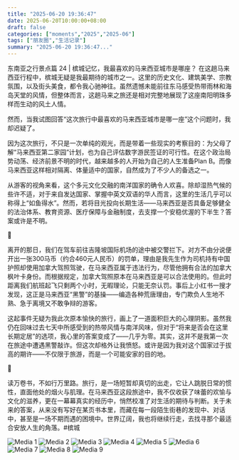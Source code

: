 ```yaml
---
title: "2025-06-20 19:36:47"
date: 2025-06-20T10:00:00+08:00
draft: false
categories: ["moments","2025","2025-06"]
tags: ["朋友圈","生活记录"]
summary: "2025-06-20 19:36:47..."
---
```


东南亚之行景点篇 24 | 槟城记忆，我最喜欢的马来西亚城市是哪座？
​
​在这趟马来西亚行程中，槟城无疑是我最期待的城市之一。这里的历史文化、建筑美学、宗教氛围，以及街头美食，都令我心驰神往。虽然遗憾未能前往东马感受热带雨林和海岛天堂的风情，但整体而言，这趟马来之旅还是相对完整地展现了这座南阳明珠多样而生动的风土人情。

然而，当我试图回答“这次旅行中最喜欢的马来西亚城市是哪一座”这个问题时，我却迟疑了。

因为这次旅行，不只是一次单纯的观光，而是带着一些现实的考察目的：为父母了解“马来西亚第二家园”计划，也为自己评估数字游民签证的可行性。在这个政治局势动荡、经济前景不明的时代，越来越多的人开始为自己的人生准备Plan B。而像马来西亚这样相对隔离、体量适中的国家，自然成为了不少人的备选之一。

从游客的视角来看，这个多元文化交融的南洋国家的确令人欢喜。除却湿热气候的些许不适，对于来自发达国家、掌握中英文双语的华人而言，这里的生活几乎可以称得上“如鱼得水”。然而，若将目光投向长期生活——马来西亚是否具备足够健全的法治体系、教育资源、医疗保障与金融制度，去支撑一个安稳优渥的下半生？答案或许是不明。

🌱

离开的那日，我们在驾车前往吉隆坡国际机场的途中被交警拦下。对方不由分说便开出一张300马币（约合460元人民币）的罚单，理由是我先生作为司机持有中国护照却使用加拿大驾照驾驶，在马来西亚属于违法行为，尽管他拥有合法的加拿大枫叶卡身份。而根据规定，加拿大驾照原本在马来西亚是可以合法使用的。但此时距离我们航班起飞只剩两个小时，无暇理论，只能无奈认罚。事后上小红书一搜才发现，这正是马来西亚“黑警”的基操——编造各种荒唐理由，专门欺负人生地不熟、急于离境又不敢争辩的游客。

这起事件无疑为我此次原本愉快的旅行，画上了一道面积巨大的心理阴影。虽然我仍在回味过去七天中所感受到的热带风情与南洋风味，但对于“将来是否会在这里长期定居”的选项，我心里的答案变成了——几乎为零。其实，这并不是我第一次在旅途中遭遇黑警敲诈。但这次却格外让我愤怒。或许是因为我对这个国家过于拔高的期许——不仅限于旅游，而是一个可能安家的目的地。

🌿

读万卷书，不如行万里路。旅行，是一场短暂却真切的出走，它让人跳脱日常的惯性，直面他处的烟火与肌理。在马来西亚这段旅途中，我不仅收获了味蕾的欢愉与文化的滋养，更在一幕幕真实的经历中，悄然校准了对生活的期待与判断。关于未来的答案，从来没有写好在某页书本里，而藏在每一段陌生街巷的发现中、对话中，甚至是一场不期而遇的困境中。世界辽阔，我也将继续行走，去找寻那个最适合安放人生的角落。
​
​#槟城

![Media 1](/Moments/photos/2025-06-20/202506201936470.jpg)
![Media 2](/Moments/photos/2025-06-20/202506201936471.jpg)
![Media 3](/Moments/photos/2025-06-20/202506201936472.jpg)
![Media 4](/Moments/photos/2025-06-20/202506201936473.jpg)
![Media 5](/Moments/photos/2025-06-20/202506201936474.jpg)
![Media 6](/Moments/photos/2025-06-20/202506201936475.jpg)
![Media 7](/Moments/photos/2025-06-20/202506201936476.jpg)
![Media 8](/Moments/photos/2025-06-20/202506201936477.jpg)
![Media 9](/Moments/photos/2025-06-20/202506201936478.jpg)

